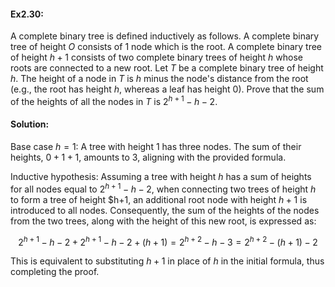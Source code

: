 #### Ex2.30:

A complete binary tree is defined inductively as follows. A complete binary tree of height $O$ consists of $1$ node which is the root. A 
complete binary tree of height $h + 1$ consists of two complete binary trees of height $h$ whose roots are connected to a new root. Let $T$ 
be a complete binary tree of height $h$. The height of a node in $T$ is $h$ minus the node's distance from the root (e.g., the root has 
height $h$, whereas a leaf has height $0$). Prove that the sum of the heights of all the nodes in $T$ is $2^{h+1} - h - 2$.

#### Solution:

Base case $h = 1$: A tree with height $1$ has three nodes. The sum of their heights, $0 + 1 + 1$, amounts to $3$, aligning with the provided formula.

Inductive hypothesis: Assuming a tree with height $h$ has a sum of heights for all nodes equal to $2^{h+1} - h - 2$, when connecting two trees of height $h$ to form a tree of height $h+1, an additional root node with height $h+1$ is introduced to all nodes. Consequently, the sum of the heights of the nodes from the two trees, along with the height of this new root, is expressed as:

$$2^{h+1} - h - 2 + 2^{h+1} - h - 2 + (h+1) = 2^{h+2} - h - 3 = 2^{h+2} - (h+1) - 2$$ 

This is equivalent to substituting $h+1$ in place of $h$ in the initial formula, thus completing the proof.
